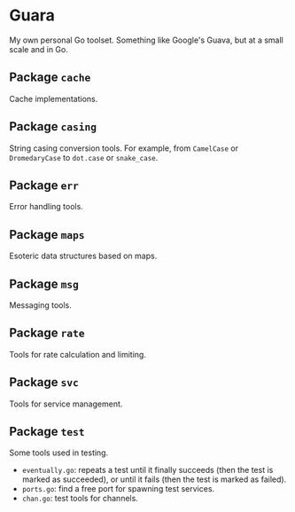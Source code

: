# Guara

My own personal Go toolset. Something like Google's Guava, but at a small scale and in Go.

## Package `cache`

Cache implementations.

## Package `casing`

String casing conversion tools. For example, from `CamelCase` or `DromedaryCase` to `dot.case` or `snake_case`.

## Package `err`

Error handling tools.

## Package `maps`

Esoteric data structures based on maps.

## Package `msg`

Messaging tools.

## Package `rate`

Tools for rate calculation and limiting.

## Package `svc`

Tools for service management.

## Package `test`

Some tools used in testing.

* `eventually.go`: repeats a test until it finally succeeds (then the test is marked as succeeded),
  or until it fails (then the test is marked as failed).
* `ports.go`: find a free port for spawning test services.
* `chan.go`: test tools for channels.

